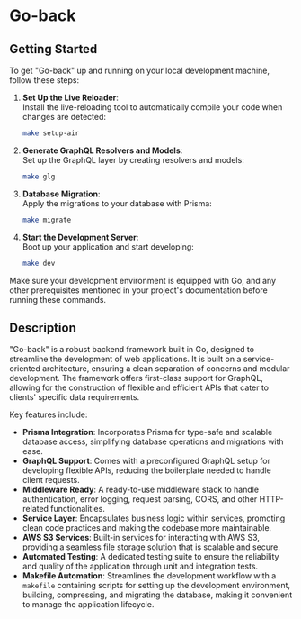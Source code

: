 # Go-back

## Getting Started

To get "Go-back" up and running on your local development machine, follow these steps:

1. **Set Up the Live Reloader**:  
   Install the live-reloading tool to automatically compile your code when changes are detected:
   ```bash
   make setup-air
   ```

2. **Generate GraphQL Resolvers and Models**:  
   Set up the GraphQL layer by creating resolvers and models:
   ```bash
   make glg
   ```

3. **Database Migration**:  
   Apply the migrations to your database with Prisma:
   ```bash
   make migrate
   ```

4. **Start the Development Server**:  
   Boot up your application and start developing:
   ```bash
   make dev
   ```

Make sure your development environment is equipped with Go, and any other prerequisites mentioned in your project's documentation before running these commands.


## Description

"Go-back" is a robust backend framework built in Go, designed to streamline the development of web applications. It is built on a service-oriented architecture, ensuring a clean separation of concerns and modular development. The framework offers first-class support for GraphQL, allowing for the construction of flexible and efficient APIs that cater to clients' specific data requirements.

Key features include:

- **Prisma Integration**: Incorporates Prisma for type-safe and scalable database access, simplifying database operations and migrations with ease.
- **GraphQL Support**: Comes with a preconfigured GraphQL setup for developing flexible APIs, reducing the boilerplate needed to handle client requests.
- **Middleware Ready**: A ready-to-use middleware stack to handle authentication, error logging, request parsing, CORS, and other HTTP-related functionalities.
- **Service Layer**: Encapsulates business logic within services, promoting clean code practices and making the codebase more maintainable.
- **AWS S3 Services**: Built-in services for interacting with AWS S3, providing a seamless file storage solution that is scalable and secure.
- **Automated Testing**: A dedicated testing suite to ensure the reliability and quality of the application through unit and integration tests.
- **Makefile Automation**: Streamlines the development workflow with a `makefile` containing scripts for setting up the development environment, building, compressing, and migrating the database, making it convenient to manage the application lifecycle.
